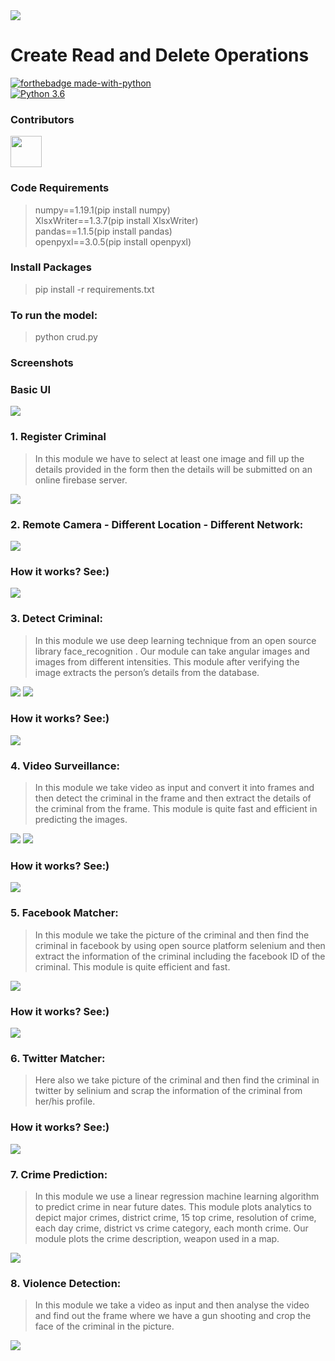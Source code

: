 <img src="https://www.spirit-of-metal.com/les%20goupes/C/Crud/pics/781097_logo.jpg">

# Create Read and Delete Operations

[![forthebadge made-with-python](http://ForTheBadge.com/images/badges/made-with-python.svg)](https://www.python.org/)                 
[![Python 3.6](https://img.shields.io/badge/python-3.6-blue.svg)](https://www.python.org/downloads/release/python-360/)   

### Contributors
<a href="https://github.com/argho28"><img src="https://avatars3.githubusercontent.com/u/54744863?s=400&v=4" height="50px" width="50px" alt=""/></a>



### Code Requirements
>numpy==1.19.1(pip install numpy)</br>
>XlsxWriter==1.3.7(pip install XlsxWriter)</br>
>pandas==1.1.5(pip install pandas)</br>
>openpyxl==3.0.5(pip install openpyxl)
### Install Packages
> pip install -r requirements.txt

### To run the model:
> python crud.py

### Screenshots

### Basic UI
<img src="https://github.com/argho28/RK308_SmartCreators/blob/master/basicUI.jpeg">

### 1. Register Criminal
> In this module we have to select at least one image and fill up the details provided in the form then the details will be submitted on an online firebase server.
<img src="https://github.com/argho28/RK308_SmartCreators/blob/master/registerCriminal.jpeg">

### 2. Remote Camera - Different Location - Different Network:
<img src="https://github.com/argho28/RK308_SmartCreators/blob/master/live%20camera%20location.jpg">

### How it works? See:)
<img src="https://github.com/argho28/RK308_SmartCreators/blob/master/remoteCamera.gif">

### 3. Detect Criminal:
> In this module we use deep learning technique from an open source library face_recognition . Our module can take angular images and images from different intensities. This module after verifying the image extracts the person’s details from the database.
<img src="https://github.com/argho28/RK308_SmartCreators/blob/master/detectCriminal.jpeg">
<img src="https://github.com/argho28/RK308_SmartCreators/blob/master/faceMask.jpeg">

### How it works? See:)
<img src="https://github.com/argho28/RK308_SmartCreators/blob/master/detectCriminal.gif">

### 4. Video Surveillance:
> In this module we take video as input and convert it into frames and then detect the criminal in the frame and then extract the details of the criminal from the frame. This module is quite fast and efficient in predicting the images.
<img src="https://github.com/argho28/RK308_SmartCreators/blob/master/videoSurveilance.jpeg">
<img src="https://github.com/argho28/RK308_SmartCreators/blob/master/faceMask.gif">

### How it works? See:)
<img src="https://github.com/argho28/RK308_SmartCreators/blob/master/videoSurveilance.gif">

### 5. Facebook Matcher:
> In this module we take the picture of the criminal and then find the criminal in facebook by using open source platform selenium and then extract the information of the criminal including the facebook ID of the criminal. This module is quite efficient and fast.
<img src="https://github.com/argho28/RK308_SmartCreators/blob/master/detectCriminal2.jpeg">

### How it works? See:)
<img src="https://github.com/argho28/RK308_SmartCreators/blob/master/facebookMatch.gif">

### 6. Twitter Matcher:
> Here also we take picture of the criminal and then find the criminal in twitter by selinium and scrap the information of the criminal from her/his profile.

### How it works? See:)
<img src="https://github.com/argho28/RK308_SmartCreators/blob/master/twitterMatch.gif">

### 7.	Crime Prediction:
> In this module we use a linear regression machine learning algorithm to predict crime in near future dates. This module plots analytics to depict major crimes, district crime, 15 top crime, resolution of crime, each day crime, district vs crime category, each month crime. Our module plots the crime description, weapon used in a map.
<img src="https://github.com/argho28/RK308_SmartCreators/blob/master/crimeDetection.jpeg">

### 8. Violence Detection: 
> In this module we take a video as input and then analyse the video and find out the frame where we have a gun shooting and crop the face of the criminal in the picture.
<img src="https://github.com/argho28/RK308_SmartCreators/blob/master/violenceDetection.jpeg">
